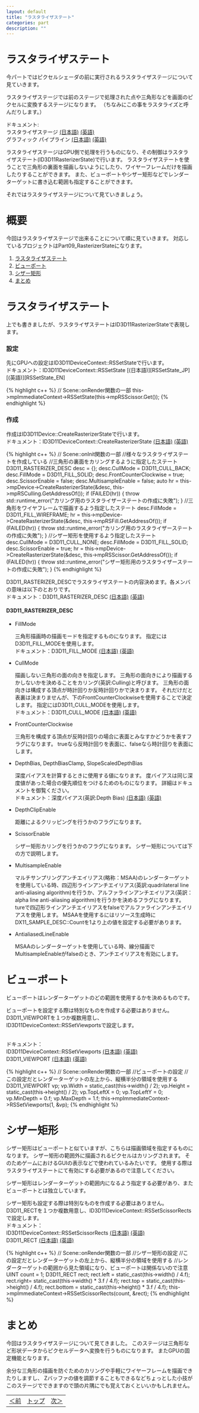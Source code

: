 ```yaml
---
layout: default
title: "ラスタライザステート"
categories: part
description: ""
---
```

<h1 class="under-bar">ラスタライザステート</h1>

今パートではピクセルシェーダの前に実行されるラスタライザステージについて見ていきます。

<span class="important">ラスタライザステージでは前のステージで処理された点や三角形などを画面のピクセルに変換するステージになります。</span>
（ちなみにこの事をラスタライズと呼んだりします。）

ドキュメント:
<br>ラスタライザステージ
[(日本語)][Rasterizer_JP]
[(英語)][Rasterizer_EN]
<br>グラフィック パイプライン
[(日本語)][GRAPHICS_PIPELINE_JP]
[(英語)][GRAPHICS_PIPELINE_EN]

[GRAPHICS_PIPELINE_JP]:https://msdn.microsoft.com/ja-jp/library/ee422092(v=vs.85).aspx
[GRAPHICS_PIPELINE_EN]:https://msdn.microsoft.com/en-us/library/windows/desktop/ff476882(v=vs.85).aspx
[Rasterizer_JP]:https://msdn.microsoft.com/ja-jp/library/ee415718(v=vs.85).aspx
[Rasterizer_EN]:https://msdn.microsoft.com/en-us/library/windows/desktop/bb205125(v=vs.85).aspx

ラスタライザステージはGPU側で処理を行うものになり、その制御はラスタライザステート(<span class="keyward">ID3D11RasterizerState</span>)で行います。
ラスタライザステートを使うことで三角形の裏面を描画しないようにしたり、ワイヤーフレームだけを描画したりすることができます。
また、ビューポートやシザー矩形などでレンダーターゲットに書き込む範囲も指定することができます。

それではラスタライザステージについて見ていきましょう。

<h1 class="under-bar">概要</h1>
今回はラスタライザステージで出来ることについて順に見ていきます。
対応しているプロジェクトは<span class="important">Part09_RasterizerState</span>になります。

<div class="summary">
  <ol>
    <li><a href="#STATE">ラスタライザステート</a></li>
    <li><a href="#VIEWPORT">ビューポート</a></li>
    <li><a href="#SCISSOR">シザー矩形</a></li>
    <li><a href="#SUMMARY">まとめ</a></li>
  </ol>
</div>

<a name="STATE"></a>
<h1 class="under-bar">ラスタライザステート</h1>

<span class="important">上でも書きましたが、ラスタライザステートは<span class="keyward">ID3D11RasterizerState</span>で表現します。</span>

<h3>設定</h3>
先にGPUへの設定は<span class="keyward">ID3D11DeviceContext::RSSetState</span>で行います。
<br>ドキュメント：<span class="keyward">ID3D11DeviceContext::RSSetState</span>
[(日本語)][RSSetState_JP]
[(英語)][RSSetState_EN]

[RSSetState_JP]:https://msdn.microsoft.com/ja-jp/library/ee419742(v=vs.85).aspx
[RSSetState_EN]:https://msdn.microsoft.com/en-us/library/windows/desktop/ff476479(v=vs.85).aspx

{% highlight c++ %}
// Scene::onRender関数の一部
this->mpImmediateContext->RSSetState(this->mpRSScissor.Get());
{% endhighlight %}

<h3>作成</h3>

作成は<span class="keyward">ID3D11Device::CreateRasterizerState</span>で行います。
<br>ドキュメント：<span class="keyward">ID3D11DeviceContext::CreateRasterizerState</span>
[(日本語)][CreateRasterizerState_JP]
[(英語)][CreateRasterizerState_EN]

[CreateRasterizerState_JP]:https://msdn.microsoft.com/ja-jp/library/ee419799(v=vs.85).aspx
[CreateRasterizerState_EN]:https://msdn.microsoft.com/en-us/library/windows/desktop/ff476516(v=vs.85).aspx

{% highlight c++ %}
// Scene::onInit関数の一部
//様々なラスタライザステートを作成している
//三角形の裏面をカリングするように指定したステート
D3D11_RASTERIZER_DESC desc = {};
desc.CullMode = D3D11_CULL_BACK;
desc.FillMode = D3D11_FILL_SOLID;
desc.FrontCounterClockwise = true;
desc.ScissorEnable = false;
desc.MultisampleEnable = false;
auto hr = this->mpDevice->CreateRasterizerState(&desc, this->mpRSCulling.GetAddressOf());
if (FAILED(hr)) {
  throw std::runtime_error("カリング用のラスタライザーステートの作成に失敗");
}
//三角形をワイヤフレームで描画するよう指定したステート
desc.FillMode = D3D11_FILL_WIREFRAME;
hr = this->mpDevice->CreateRasterizerState(&desc, this->mpRSFill.GetAddressOf());
if (FAILED(hr)) {
  throw std::runtime_error("カリング用のラスタライザーステートの作成に失敗");
}
//シザー矩形を使用するよう指定したステート
desc.CullMode = D3D11_CULL_NONE;
desc.FillMode = D3D11_FILL_SOLID;
desc.ScissorEnable = true;
hr = this->mpDevice->CreateRasterizerState(&desc, this->mpRSScissor.GetAddressOf());
if (FAILED(hr)) {
  throw std::runtime_error("シザー矩形用のラスタライザーステートの作成に失敗");
}
{% endhighlight %}

<span class="keyward">D3D11_RASTERIZER_DESC</span>でラスタライザステートの内容決めます。各メンバの意味は以下のとおりです。
<br>ドキュメント：<span class="keyward">D3D11_RASTERIZER_DESC</span>
[(日本語)][D3D11_RASTERIZER_DESC_JP]
[(英語)][D3D11_RASTERIZER_DESC_EN]

[D3D11_RASTERIZER_DESC_JP]:https://msdn.microsoft.com/ja-jp/library/ee416262(v=vs.85).aspx
[D3D11_RASTERIZER_DESC_EN]:https://msdn.microsoft.com/en-us/library/windows/desktop/ff476198(v=vs.85).aspx

<div class="argument">
  <h4>D3D11_RASTERIZER_DESC</h4>
  <ul>
    <li><span class="keyward">FillMode</span>
      <p>
        三角形描画時の描画モードを指定するものになります。
        指定には<span class="keyward">D3D11_FILL_MODE</span>を使用します。
        <br>ドキュメント：<span class="keyward">D3D11_FILL_MODE</span>
        <a href="https://msdn.microsoft.com/ja-jp/library/ee416127(v=vs.85).aspx">(日本語)</a>
        <a href="https://msdn.microsoft.com/en-us/library/windows/desktop/ff476131(v=vs.85).aspx">(英語)</a>
      </p>
    </li>
    <li><span class="keyward">CullMode</span>
      <p>
        描画しない三角形の面の向きを指定します。
        <span class="important">三角形の面向きにより描画するかしないかを決めることをカリング(英訳:Culling)と呼びます。</span>
        三角形の面向きは構成する頂点が時計回りか反時計回りかで決まります。
        <span class="important">それだけだと表裏は決まりませんが、下の<span class="keyward">FrontCounterClockwise</span>を使用することで決定します。</span>
        指定には<span class="keyward">D3D11_CULL_MODE</span>を使用します。
        <br>ドキュメント：<span class="keyward">D3D11_CULL_MODE</span>
        <a href="https://msdn.microsoft.com/ja-jp/library/ee416078(v=vs.85).aspx">(日本語)</a>
        <a href="https://msdn.microsoft.com/en-us/library/windows/desktop/ff476108(v=vs.85).aspx">(英語)</a>        
      </p>
    </li>
    <li><span class="keyward">FrontCounterClockwise</span>
      <p>
        三角形を構成する頂点が反時計回りの場合に表面とみなすかどうかを表すフラグになります。
        <span class="important"><span class="keyward">true</span>なら反時計回りを表面に、<span class="keyward">false</span>なら時計回りを表面にします。</span>
      </p>
    </li>
    <li><span class="keyward">DepthBias, DepthBiasClamp, SlopeScaledDepthBias</span>
      <p>
        深度バイアスを計算するときに使用する値になります。
        <span class="important">度バイアスは同じ深度値があった場合の優先順位をつけるためのものになります。</span>
        詳細はドキュメントを御覧ください。
        <br>ドキュメント：<span class="keyward">深度バイアス(英訳:Depth Bias)</span>
        <a href="https://msdn.microsoft.com/ja-jp/library/cc308048(v=vs.85).aspx">(日本語)</a>
        <a href="https://msdn.microsoft.com/en-us/library/windows/desktop/cc308048(v=vs.85).aspx">(英語)</a>                
      </p>
    </li>
    <li><span class="keyward">DepthClipEnable</span>
      <p>
        距離によるクリッピングを行うかのフラグになります。
      </p>
    </li>
    <li><span class="keyward">ScissorEnable</span>
      <p>
        シザー矩形カリングを行うかのフラグになります。
        シザー矩形については下の方で説明します。
      </p>
    </li>
    <li><span class="keyward">MultisampleEnable</span>
      <p>
        マルチサンプリングアンチエイリアス(略称：MSAA)のレンダーターゲットを使用している時、四辺形ラインアンチエイリアス(英訳:quadrilateral line anti-aliasing algorithm)を行うか、アルファラインアンチエイリアス(英訳：alpha line anti-aliasing algorithm)を行うかを決めるフラグになります。
        <span class="keyward">ture</span>で四辺形ラインアンチエイリアスを<span class="keyward">false</span>でアルファラインアンチエイリアスを使用します。
        MSAAを使用するにはリソース生成時に<span class="keyward">DX11_SAMPLE_DESC::Count</span>を1より上の値を設定する必要があります。
      </p>
    </li>
    <li><span class="keyward">AntialiasedLineEnable</span>
      <p>
        MSAAのレンダーターゲットを使用している時、線分描画で<span class="keyward">MultisampleEnable</span>がfalseのとき、アンチエイリアスを有効にします。
      </p>
    </li>
  </ul>
</div>

<a name="VIEWPORT"></a>
<h1 class="under-bar">ビューポート</h1>
<span class="important">ビューポートはレンダーターゲットのどの範囲を使用するかを決めるものです。</span>

ビューポートを設定する際は特別なものを作成する必要はありません。
<span class="keyward">D3D11_VIEWPORT</span>を１つか複数用意し、<span class="keyward">ID3D11DeviceContext::RSSetViewports</span>で設定します。

<br>ドキュメント：
<br><span class="keyward">ID3D11DeviceContext::RSSetViewports</span>
[(日本語)][RSSetViewports_JP]
[(英語)][RSSetViewports_EN]
<br><span class="keyward">D3D11_VIEWPORT</span>
[(日本語)][D3D11_VIEWPORT_JP]
[(英語)][D3D11_VIEWPORT_EN]

[RSSetViewports_JP]:https://msdn.microsoft.com/ja-jp/library/ee419744(v=vs.85).aspx
[RSSetViewports_EN]:https://msdn.microsoft.com/en-us/library/windows/desktop/ff476480(v=vs.85).aspx
[D3D11_VIEWPORT_JP]:https://msdn.microsoft.com/ja-jp/library/ee416354(v=vs.85).aspx
[D3D11_VIEWPORT_EN]:https://msdn.microsoft.com/en-us/library/windows/desktop/ff476260(v=vs.85).aspx

{% highlight c++ %}
// Scene::onRender関数の一部
//ビューポートの設定
//この設定だとレンダーターゲットの左上から、縦横半分の領域を使用する
D3D11_VIEWPORT vp;
vp.Width = static_cast<float>(this->width() / 2);
vp.Height = static_cast<float>(this->height() / 2);
vp.TopLeftX = 0;
vp.TopLeftY = 0;
vp.MinDepth = 0.f;
vp.MaxDepth = 1.f;
this->mpImmediateContext->RSSetViewports(1, &vp);
{% endhighlight %}

<a name="SCISSOR"></a>
<h1 class="under-bar">シザー矩形</h1>

シザー矩形はビューポートと似ていますが、こちらは描画領域を指定するものになります。
<span class="important">シザー矩形の範囲外に描画されるピクセルはカリングされます。</span>
<span class="important">そのためゲームにおけるGUIの表示などで使われているみたいです。</span>
<span class="important">使用する際はラスタライザステートにて有効にする必要があるので注意してください。</span>

<span class="important">シザー矩形はレンダーターゲットの範囲内になるよう指定する必要があり、またビューポートとは独立しています。</span>

シザー矩形も設定する際は特別なものを作成する必要はありません。
<span class="keyward">D3D11_RECT</span>を１つか複数用意し、<span class="keyward">ID3D11DeviceContext::RSSetScissorRects</span>で設定します。
<br>ドキュメント：
<br><span class="keyward">ID3D11DeviceContext::RSSetScissorRects</span>
[(日本語)][RSSetScissorRects_JP]
[(英語)][RSSetScissorRects_EN]
<br><span class="keyward">D3D11_RECT</span>
[(日本語)][D3D11_RECT_JP]
[(英語)][D3D11_RECT_EN]

[RSSetScissorRects_JP]:https://msdn.microsoft.com/ja-jp/library/ee419739(v=vs.85).aspx
[RSSetScissorRects_EN]:https://msdn.microsoft.com/en-us/library/windows/desktop/ff476478(v=vs.85).aspx
[D3D11_RECT_JP]:https://msdn.microsoft.com/ja-jp/library/ee416263(v=vs.85).aspx
[D3D11_RECT_EN]:https://msdn.microsoft.com/en-us/library/windows/desktop/ff476199(v=vs.85).aspx

{% highlight c++ %}
// Scene::onRender関数の一部
//シザー矩形の設定
//この設定だとレンダーターゲットの左上から、縦横半分の領域を使用する
//レンダーターゲットの範囲から見た領域になり、ビューポートは関係ないので注意
UINT count = 1;
D3D11_RECT rect;
rect.left = static_cast<LONG>(this->width() / 4.f);
rect.right= static_cast<LONG>(this->width() * 3.f / 4.f);
rect.top = static_cast<LONG>(this->height() / 4.f);
rect.bottom = static_cast<LONG>(this->height() * 3.f / 4.f);
this->mpImmediateContext->RSSetScissorRects(count, &rect);
{% endhighlight %}

<a name="SUMMARY"></a>
<h1 class="under-bar">まとめ</h1>

今回はラスタライザステージについて見てきました。
このステージは三角形など形状データからピクセルデータへ変換を行うものになります。
またGPUの固定機能となります。

余分な三角形の描画を防ぐためのカリングや手軽にワイヤーフレームを描画できたりしますし、
Zバッファの値を調節することもできるなどちょっとした小技がこのステージでできますので頭の片隅にでも覚えておくといいかもしれません。

<table class="table table-condensed">
  <tbody>
    <tr>
      <td class="left"><a href="{% if site.github.url %}{{ site.github.url }}{% else %}{{ "/" | prepend: site.url }}{% endif %}part/ZBuffer-and-depth-stencil">＜前</a></td>
      <td class="center"><a href="{% if site.github.url %}{{ site.github.url }}{% else %}{{ "/" | prepend: site.url }}{% endif %}">トップ</a></td>
      <td class="right"><a href="{% if site.github.url %}{{ site.github.url }}{% else %}{{ "/" | prepend: site.url }}{% endif %}part/geometry-shader">次＞</a></td>
    </tr>
  </tbody>
</table>
